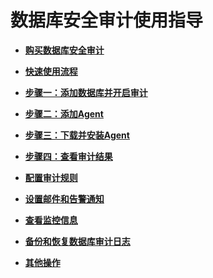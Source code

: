 # 数据库安全审计使用指导<a name="ZH-CN_TOPIC_0143271181"></a>

-   **[购买数据库安全审计](购买数据库安全审计.md)**  

-   **[快速使用流程](快速使用流程.md)**  

-   **[步骤一：添加数据库并开启审计](步骤一-添加数据库并开启审计.md)**  

-   **[步骤二：添加Agent](步骤二-添加Agent.md)**  

-   **[步骤三：下载并安装Agent](步骤三-下载并安装Agent.md)**  

-   **[步骤四：查看审计结果](步骤四-查看审计结果.md)**  

-   **[配置审计规则](配置审计规则.md)**  

-   **[设置邮件和告警通知](设置邮件和告警通知.md)**  

-   **[查看监控信息](查看监控信息.md)**  

-   **[备份和恢复数据库审计日志](备份和恢复数据库审计日志.md)**  

-   **[其他操作](其他操作.md)**  


